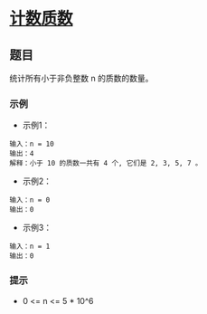 # [计数质数](https://leetcode-cn.com/leetbook/read/top-interview-questions-easy/xnzlu6/)

## 题目

统计所有小于非负整数 n 的质数的数量。

### 示例

+ 示例1：

~~~
输入：n = 10
输出：4
解释：小于 10 的质数一共有 4 个, 它们是 2, 3, 5, 7 。
~~~

+ 示例2：

~~~
输入：n = 0
输出：0
~~~

+ 示例3：

~~~
输入：n = 1
输出：0
~~~

### 提示

+ 0 <= n <= 5 * 10^6
